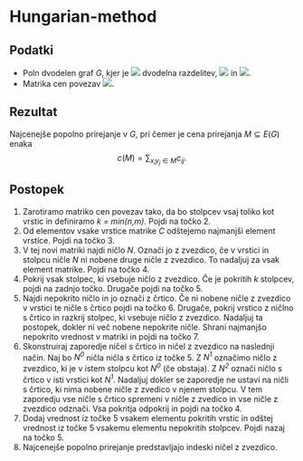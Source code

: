 # Hungarian-method

## Podatki
- Poln dvodelen graf *G*, kjer je <img src="https://render.githubusercontent.com/render/math?math=$V(G) = X \cup Y$"> dvodelna razdelitev, <img src="https://render.githubusercontent.com/render/math?math=$X = \{x_1,\ldots,x_n\}$"> in <img src="https://render.githubusercontent.com/render/math?math=$Y = \{y_1,\ldots,y_m\}$">.
- Matrika cen povezav <img src="https://render.githubusercontent.com/render/math?math=$C \in \mathbb{R}^{n\times m}$">.

## Rezultat
Najcenejše popolno prirejanje v $G$, pri čemer je cena prirejanja $M \subseteq E(G)$ enaka
$$ c(M) = \sum_{x_iy_j \in M}c_{ij}. $$

## Postopek
1. Zarotiramo matriko cen povezav tako, da bo stolpcev vsaj toliko kot vrstic in 
   definiramo *k = min(n,m)*. Pojdi na točko 2.
2. Od elementov vsake vrstice matrike *C* odštejemo najmanjši element vrstice. Pojdi
   na točko 3.
3. V tej novi matriki najdi ničlo *N*. Označi jo z zvezdico, če v vrstici in stolpcu ničle
   *N* ni nobene druge ničle z zvezdico. To nadaljuj za vsak element matrike. Pojdi na točko 4.
4. Pokrij vsak stolpec, ki vsebuje ničlo z zvezdico. Če je pokritih *k* stolpcev, pojdi na 
   zadnjo točko. Drugače pojdi na točko 5.
5. Najdi nepokrito ničlo in jo označi z črtico. Če ni nobene ničle z zvezdico v vrstici te
   ničle s črtico pojdi na točko 6. Drugače, pokrij vrstico z ničlno s črtico in razkrij
   stolpec, ki vsebuje ničlo z zvezdico. Nadaljuj ta postopek, dokler ni več nobene nepokrite
   ničle. Shrani najmanjšo nepokrito vrednost v matriki in pojdi na točko 7.
6. Skonstruiraj zaporedje ničel s črtico in ničel z zvezdico na naslednji način. Naj bo *N<sup>0</sup>* ničla
   ničla s črtico iz točke 5. Z *N<sup>1</sup>* označimo ničlo z zvezdico, ki je v istem stolpcu kot *N<sup>0</sup>* (če obstaja).
   Z *N<sup>2</sup>* označi ničlo s črtico v isti vrstici kot *N<sup>1</sup>*. Nadaljuj dokler se zaporedje ne ustavi
   na ničli s črtico, ki nima nobene ničle z zvedico v njenem stolpcu. V tem zaporedju vse ničle s
   črtico spremeni v ničle z zvedico in vse ničle z zvezdico odznači. Vsa pokritja odpokrij in pojdi
   na točko 4.
7. Dodaj vrednost iz točke 5 vsakem elementu pokritih vrstic in odštej vrednost iz točke 5 vsakemu
   elementu nepokritih stolpcev. Pojdi nazaj na točko 5.
8. Najcenejše popolno prirejanje predstavljajo indeski ničel z zvezdico.
